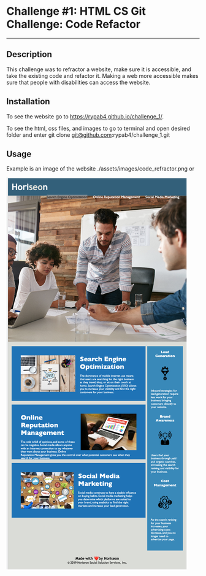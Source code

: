 # Challenge #1: HTML CS Git Challenge: Code Refactor
***

## Description
This challenge was to refractor a website, make sure it is accessible, and take the existing code and refactor it.  Making a web more accessible makes sure that people with disabilities can access the website.  

## Installation
To see the website go to https://rypab4.github.io/challenge_1/.

To see the html, css files, and images to go to terminal and open desired folder and enter git clone git@github.com:rypab4/challenge_1.git


## Usage

Example is an image of the website
./assets/images/code_refractor.png or

![](./assets/images/code_refractor.png)


